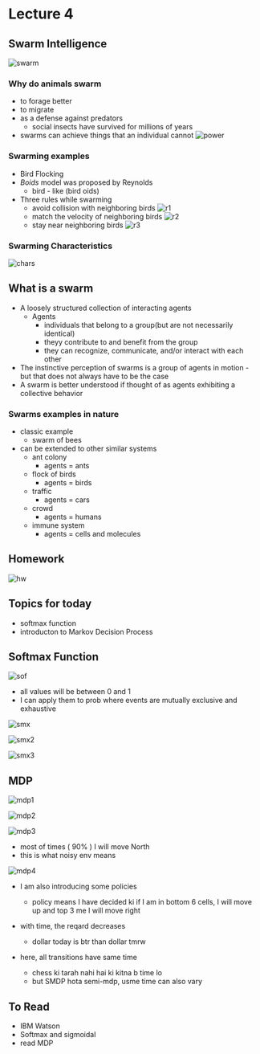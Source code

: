 # Lecture 4

## Swarm Intelligence

![swarm](swarm.png)

### Why do animals swarm

- to forage better
- to migrate
- as a defense against predators
  - social insects have survived for millions of years
- swarms can achieve things that an individual cannot ![power](power.png)

### Swarming examples

- Bird Flocking
- *Boids* model was proposed by Reynolds
  - bird - like (bird oids)
- Three rules while swarming
  - avoid collision with neighboring birds ![r1](r1.png)
  - match the velocity of neighboring birds ![r2](rule2.png)
  - stay near neighboring birds ![r3](rule3.png)

### Swarming Characteristics

![chars](chars.png)

## What is a swarm

- A loosely structured collection of interacting agents
  - Agents
    - individuals that belong to a group(but are not necessarily identical)
    - theyy contribute to and benefit from the group
    - they can recognize, communicate, and/or interact with each other
- The instinctive perception of swarms is a group of agents in motion - but that does not always have to be the case
- A swarm is better understood if thought of as agents exhibiting a collective behavior

### Swarms examples in nature

- classic example
  - swarm of bees
- can be extended to other similar systems
  - ant colony
    - agents = ants
  - flock of birds
    - agents = birds
  - traffic
    - agents = cars
  - crowd
    - agents = humans
  - immune system
    - agents = cells and molecules

## Homework

![hw](hw.png)

## Topics for today

- softmax function
- introducton to Markov Decision Process

## Softmax Function

![sof](softmax.png)

- all values will be between 0 and 1
- I can apply them to prob where events are mutually exclusive and exhaustive

![smx](smx.png)

![smx2](smx2.png)

![smx3](smx3.png)

## MDP

![mdp1](mdp1.png)

![mdp2](mdp2.png)

![mdp3](mdp3.png)

- most of times ( 90% ) I will move North
- this is what noisy env means

![mdp4](mdp4.png)

- I am also introducing some policies
  - policy means I have decided ki if I am in bottom 6 cells, I will move up and top 3 me I will move right

- with time, the reqard decreases
  - dollar today is btr than dollar tmrw

- here, all transitions have same time
  - chess ki tarah nahi hai ki kitna b time lo
  - but SMDP hota semi-mdp, usme time can also vary

## To Read

- IBM Watson
- Softmax and sigmoidal
- read MDP